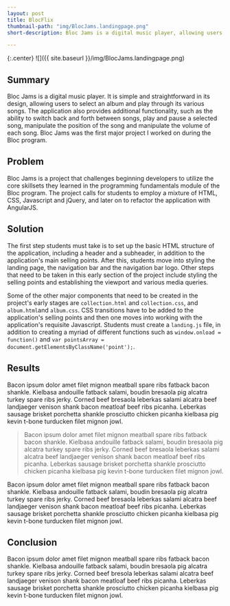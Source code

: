 ```yaml
---
layout: post
title: BlocFlix
thumbnail-path: "img/BlocJams.landingpage.png"
short-description: Bloc Jams is a digital music player, allowing users to play their favorite tunes.

---
```


{:.center}
![]({{ site.baseurl }}/img/BlocJams.landingpage.png)

## Summary

Bloc Jams is a digital music player. It is simple and straightforward in its design, allowing users to select an album and play through its various songs. The application also provides additional functionality, such as the ability to switch back and forth between songs, play and pause a selected song, manipulate the position of the song and manipulate the volume of each song. Bloc Jams was the first major project I worked on during the Bloc program.

## Problem

Bloc Jams is a project that challenges beginning developers to utilize the core skillsets they learned in the programming fundamentals module of the Bloc program. The project calls for students to employ a mixture of HTML, CSS, Javascript and jQuery, and later on to refactor the application with AngularJS.


## Solution

The first step students must take is to set up the basic HTML structure of the application, including a header and a subheader, in addition to the application's main selling points. After this, students move into styling the landing page, the navigation bar and the navigation bar logo. Other steps that need to be taken in this early section of the project include styling the selling points and establishing the viewport and various media queries. 

Some of the other major components that need to be created in the project's early stages are ```collection.html``` and ```collection.css```, and ```album.html```and ```album.css```.  CSS transitions have to be added to the application's selling points and then one moves into working with the application's requisite Javascript. Students must create a ```landing.js``` file, in addition to creating a myriad of different functions such as ```window.onload = function()``` and  ```var pointsArray = document.getElementsByClassName('point');```.




## Results

Bacon ipsum dolor amet filet mignon meatball spare ribs fatback bacon shankle. Kielbasa andouille fatback salami, boudin bresaola pig alcatra turkey spare ribs jerky. Corned beef bresaola leberkas salami alcatra beef landjaeger venison shank bacon meatloaf beef ribs picanha. Leberkas sausage brisket porchetta shankle prosciutto chicken picanha kielbasa pig kevin t-bone turducken filet mignon jowl.

> Bacon ipsum dolor amet filet mignon meatball spare ribs fatback bacon shankle. Kielbasa andouille fatback salami, boudin bresaola pig alcatra turkey spare ribs jerky. Corned beef bresaola leberkas salami alcatra beef landjaeger venison shank bacon meatloaf beef ribs picanha. Leberkas sausage brisket porchetta shankle prosciutto chicken picanha kielbasa pig kevin t-bone turducken filet mignon jowl.

Bacon ipsum dolor amet filet mignon meatball spare ribs fatback bacon shankle. Kielbasa andouille fatback salami, boudin bresaola pig alcatra turkey spare ribs jerky. Corned beef bresaola leberkas salami alcatra beef landjaeger venison shank bacon meatloaf beef ribs picanha. Leberkas sausage brisket porchetta shankle prosciutto chicken picanha kielbasa pig kevin t-bone turducken filet mignon jowl.

## Conclusion

Bacon ipsum dolor amet filet mignon meatball spare ribs fatback bacon shankle. Kielbasa andouille fatback salami, boudin bresaola pig alcatra turkey spare ribs jerky. Corned beef bresola leberkas salami alcatra beef landjaeger venison shank bacon meatloaf beef ribs picanha. Leberkas sausage brisket porchetta shankle prosciutto chicken picanha kielbasa pig kevin t-bone turducken filet mignon jowl.